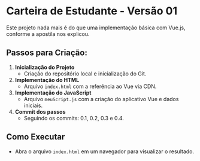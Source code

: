 # Carteira de Estudante - Versão 01

Este projeto nada mais é do que uma implementação básica com Vue.js, conforme a apostila nos explicou.

## Passos para Criação: 

1. **Inicialização do Projeto**
   - Criação do repositório local e inicialização do Git.
2. **Implementação do HTML**
   - Arquivo `index.html` com a referência ao Vue via CDN.
3. **Implementação do JavaScript**
   - Arquivo `meuScript.js` com a criação do aplicativo Vue e dados iniciais.
4. **Commit dos passos**
   - Seguindo os commits: 0.1, 0.2, 0.3 e 0.4.

## Como Executar

- Abra o arquivo `index.html` em um navegador para visualizar o resultado.
